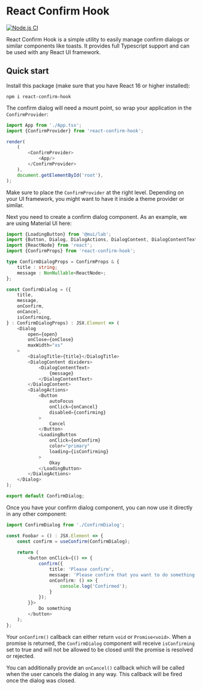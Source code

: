 # React Confirm Hook

[![Node.js CI](https://github.com/DASPRiD/react-confirm-hook/actions/workflows/ci.yml/badge.svg)](https://github.com/DASPRiD/react-confirm-hook/actions/workflows/ci.yml)

React Confirm Hook is a simple utility to easily manage confirm dialogs or similar components like toasts. It provides
full Typescript support and can be used with any React UI framework.

## Quick start

Install this package (make sure that you have React 16 or higher installed):

```shell
npm i react-confirm-hook
```

The confirm dialog will need a mount point, so wrap your application in the `ConfirmProvider`:

```typescript
import App from './App.tsx';
import {ConfirmProvider} from 'react-confirm-hook';

render(
    (
        <ConfirmProvider>
            <App/>
        </ConfirmProvider>
    ),
    document.getElementById('root'),
);
```

Make sure to place the `ConfirmProvider` at the right level. Depending on your UI framework, you might want to have it
inside a theme provider or similar.

Next you need to create a confirm dialog component. As an example, we are using Material UI here:

```typescript jsx
import {LoadingButton} from '@mui/lab';
import {Button, Dialog, DialogActions, DialogContent, DialogContentText, DialogTitle} from '@mui/material';
import {ReactNode} from 'react';
import {ConfirmProps} from 'react-confirm-hook';

type ConfirmDialogProps = ConfirmProps & {
    title : string;
    message : NonNullable<ReactNode>;
};

const ConfirmDialog = ({
    title,
    message,
    onConfirm,
    onCancel,
    isConfirming,
} : ConfirmDialogProps) : JSX.Element => (
    <Dialog
        open={open}
        onClose={onClose}
        maxWidth="xs"
    >
        <DialogTitle>{title}</DialogTitle>
        <DialogContent dividers>
            <DialogContentText>
                {message}
            </DialogContentText>
        </DialogContent>
        <DialogActions>
            <Button
                autoFocus
                onClick={onCancel}
                disabled={confirming}
            >
                Cancel
            </Button>
            <LoadingButton
                onClick={onConfirm}
                color="primary"
                loading={isConfirming}
            >
                Okay
            </LoadingButton>
        </DialogActions>
    </Dialog>
);

export default ConfirmDialog;
```

Once you have your confirm dialog component, you can now use it directly in any other component:

```typescript jsx
import ConfirmDialog from './ConfirmDialog';

const Foobar = () : JSX.Element => {
    const confirm = useConfirm(ConfirmDialog);
    
    return (
        <button onClick={() => {
            confirm({
                title: 'Please confirm',
                message: 'Please confirm that you want to do something',
                onConfirm: () => {
                    console.log('Confirmed');
                }
            });
        }}>
            Do something
        </button>
    );
};
```

Your `onConfirm()` callback can either return `void` or `Promise<void>`. When a promise is returned, the `ConfirmDialog`
component will receive `isConfirming` set to true and will not be allowed to be closed until the promise is resolved or
rejected.

You can additionally provide an `onCancel()` callback which will be called when the user cancels the dialog in any way.
This callback will be fired once the dialog was closed.
